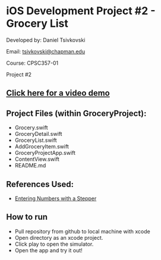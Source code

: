# iOS Development Project #2 - Grocery List

Developed by: Daniel Tsivkovski 

Email: tsivkovski@chapman.edu

Course: CPSC357-01

Project #2

## [Click here for a video demo](https://youtube.com/shorts/jdi0_Wn8VTc)

## Project Files (within GroceryProject):
- Grocery.swift
- GroceryDetail.swift
- GroceryList.swift
- AddGroceryItem.swift
- GroceryProjectApp.swift
- ContentView.swift
- README.md

## References Used:
- [Entering Numbers with a Stepper](https://www.hackingwithswift.com/books/ios-swiftui/entering-numbers-with-stepper)

## How to run
- Pull repository from github to local machine with xcode
- Open directory as an xcode project.
- Click play to open the simulator.
- Open the app and try it out!
